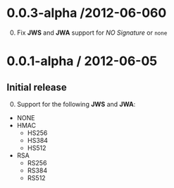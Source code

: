 
# 0.0.3-alpha /2012-06-060

0. Fix **JWS** and **JWA** support for *NO Signature* or `none`

# 0.0.1-alpha / 2012-06-05

##  Initial release

0. Support for the following **JWS** and **JWA**:

  * NONE 
  * HMAC 
    * HS256
    * HS384
    * HS512
  * RSA 
    * RS256 
    * RS384 
    * RS512


